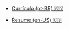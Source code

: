 - [Currículo (pt-BR) 🇧🇷](https://flpdorea.github.io/resume/cv-pt.pdf)

- [Resume (en-US) 🇺🇸](https://flpdorea.github.io/resume/cv-en.pdf)
